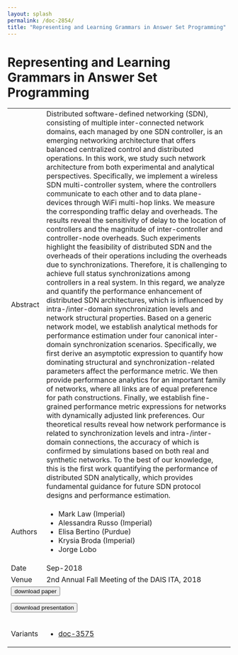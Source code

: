 ```yaml
---
layout: splash
permalink: /doc-2854/
title: "Representing and Learning Grammars in Answer Set Programming"
---
```


# Representing and Learning Grammars in Answer Set Programming

<table>
    <tbody>
    <tr>
        <td>Abstract</td>
        <td>Distributed software-defined networking (SDN), consisting of multiple inter-connected network domains, each managed by one SDN controller, is an emerging networking architecture that offers balanced centralized control and distributed operations. In this work, we study such network architecture from both experimental and analytical perspectives. Specifically, we implement a wireless SDN multi-controller system, where the controllers communicate to each other and to data plane-devices through WiFi multi-hop links. We measure the corresponding traffic delay and overheads. The results reveal the sensitivity of delay to the location of controllers and the magnitude of inter-controller and controller-node overheads. Such experiments highlight the feasibility of distributed SDN and the overheads of their operations including the overheads due to synchronizations. Therefore, it is challenging to achieve full status synchronizations among controllers in a real system. In this regard, we analyze and quantify the performance enhancement of distributed SDN architectures, which is influenced by intra-/inter-domain synchronization levels and network structural properties. Based on a generic network model, we establish analytical methods for performance estimation under four canonical inter-domain synchronization scenarios. Specifically, we first derive an asymptotic expression to quantify how dominating structural and synchronization-related parameters affect the performance metric. We then provide performance analytics for an important family of networks, where all links are of equal preference for path constructions. Finally, we establish fine-grained performance metric expressions for networks with dynamically adjusted link preferences. Our theoretical results reveal how network performance is related to synchronization levels and intra-/inter-domain connections, the accuracy of which is confirmed by simulations based on both real and synthetic networks. To the best of our knowledge, this is the first work quantifying the performance of distributed SDN analytically, which provides fundamental guidance for future SDN protocol designs and performance estimation.</td>
    </tr>
    <tr>
        <td>Authors</td>
        <td>
            <ul>
                <li>Mark Law (Imperial)</li>
                <li>Alessandra Russo (Imperial)</li>
                <li>Elisa Bertino (Purdue)</li>
                <li>Krysia Broda (Imperial)</li>
                <li>Jorge Lobo</li>
            </ul>
        </td>
    </tr>
    <tr>
        <td>Date</td>
        <td>Sep-2018</td>
    </tr>
    <tr>
        <td>Venue</td>
        <td>2nd Annual Fall Meeting of the DAIS ITA, 2018</td>
    </tr>
        <tr>
            <td colspan="2">
                <form method="get" action="https://dais-ita.org/sites/default/files/2512.pdf">
                    <button type="submit">download paper</button>
                </form>
                <form method="get" action="https://dais-ita.org/sites/default/files/2512-slides.pdf">
                    <button type="submit">download presentation</button>
                </form>
            </td>
        </tr>
        <tr>
            <td>Variants</td>
            <td>
                <ul>
                    <li><a href="${varId}">doc-3575</a></li>
                </ul>
            </td>
        </tr>
    </tbody>
</table>
